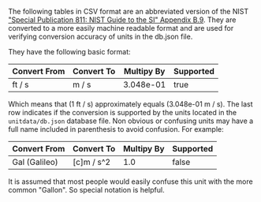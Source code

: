 The following tables in CSV format are an abbreviated version of the NIST 
["Special Publication 811: NIST Guide to the SI" Appendix B.9](https://www.nist.gov/pml/special-publication-811/nist-guide-si-appendix-b-conversion-factors/nist-guide-si-appendix-b9). 
They are converted to a more easily machine readable format and are used for 
verifying conversion accuracy of units in the db.json file.

They have the following basic format:

| Convert From | Convert To | Multipy By | Supported       |
| ------------ | ---------- | ---------- | --------------- |
| ft / s       | m / s      | 3.048e-01  | true            |

Which means that (1 ft / s) approximately equals (3.048e-01 m / s). The last 
row indicates if the conversion is supported by the units located in the
`unitdata/db.json` database file. Non obvious or confusing units may have a 
full name included in parenthesis to avoid confusion. For example:

| Convert From  | Convert To | Multipy By | Supported       |
| ------------- | ---------- | ---------- | --------------- |
| Gal (Galileo) | \[c\]m / s^2 | 1.0      | false           |

It is assumed that most people would easily confuse this unit with the more
common "Gallon". So special notation is helpful.

